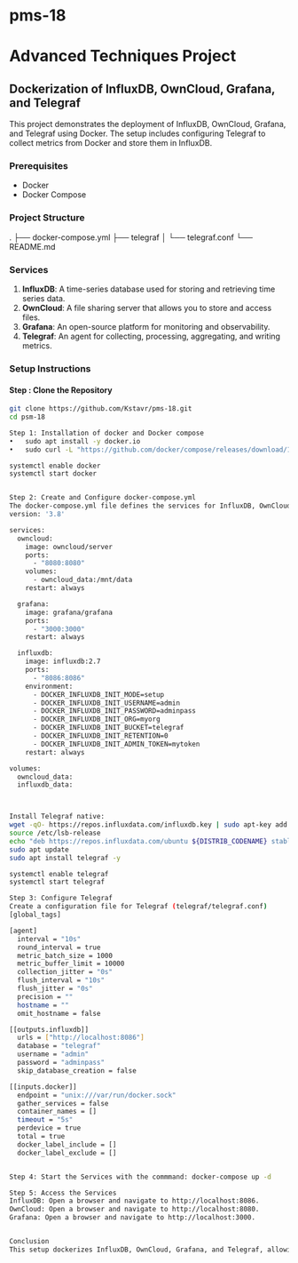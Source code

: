 # pms-18
# Advanced Techniques Project

## Dockerization of InfluxDB, OwnCloud, Grafana, and Telegraf

This project demonstrates the deployment of InfluxDB, OwnCloud, Grafana, and Telegraf using Docker. The setup includes configuring Telegraf to collect metrics from Docker and store them in InfluxDB.

### Prerequisites

- Docker
- Docker Compose

### Project Structure
.
├── docker-compose.yml
├── telegraf
│ └── telegraf.conf
└── README.md

### Services

1. **InfluxDB**: A time-series database used for storing and retrieving time series data.
2. **OwnCloud**: A file sharing server that allows you to store and access files.
3. **Grafana**: An open-source platform for monitoring and observability.
4. **Telegraf**: An agent for collecting, processing, aggregating, and writing metrics.

### Setup Instructions

#### Step : Clone the Repository

```sh
git clone https://github.com/Kstavr/pms-18.git
cd psm-18

Step 1: Installation of docker and Docker compose
•	sudo apt install -y docker.io
•	sudo curl -L "https://github.com/docker/compose/releases/download/1.29.2/docker-compose-$(uname -s)-$(uname -m)" -o /usr/local/bin/docker-compose

systemctl enable docker
systemctl start docker


Step 2: Create and Configure docker-compose.yml
The docker-compose.yml file defines the services for InfluxDB, OwnCloud, Grafana.
version: '3.8'

services:
  owncloud:
    image: owncloud/server
    ports:
      - "8080:8080"
    volumes:
      - owncloud_data:/mnt/data
    restart: always

  grafana:
    image: grafana/grafana
    ports:
      - "3000:3000"
    restart: always

  influxdb:
    image: influxdb:2.7
    ports:
      - "8086:8086"
    environment:
      - DOCKER_INFLUXDB_INIT_MODE=setup
      - DOCKER_INFLUXDB_INIT_USERNAME=admin
      - DOCKER_INFLUXDB_INIT_PASSWORD=adminpass
      - DOCKER_INFLUXDB_INIT_ORG=myorg
      - DOCKER_INFLUXDB_INIT_BUCKET=telegraf
      - DOCKER_INFLUXDB_INIT_RETENTION=0
      - DOCKER_INFLUXDB_INIT_ADMIN_TOKEN=mytoken
    restart: always

volumes:
  owncloud_data:
  influxdb_data:



Install Telegraf native:
wget -qO- https://repos.influxdata.com/influxdb.key | sudo apt-key add -
source /etc/lsb-release
echo "deb https://repos.influxdata.com/ubuntu ${DISTRIB_CODENAME} stable" | sudo tee /etc/apt/sources.list.d/influxdb.list
sudo apt update
sudo apt install telegraf -y

systemctl enable telegraf
systemctl start telegraf

Step 3: Configure Telegraf
Create a configuration file for Telegraf (telegraf/telegraf.conf)
[global_tags]

[agent]
  interval = "10s"
  round_interval = true
  metric_batch_size = 1000
  metric_buffer_limit = 10000
  collection_jitter = "0s"
  flush_interval = "10s"
  flush_jitter = "0s"
  precision = ""
  hostname = ""
  omit_hostname = false

[[outputs.influxdb]]
  urls = ["http://localhost:8086"]
  database = "telegraf"
  username = "admin"
  password = "adminpass"
  skip_database_creation = false

[[inputs.docker]]
  endpoint = "unix:///var/run/docker.sock"
  gather_services = false
  container_names = []
  timeout = "5s"
  perdevice = true
  total = true
  docker_label_include = []
  docker_label_exclude = []


Step 4: Start the Services with the commmand: docker-compose up -d

Step 5: Access the Services
InfluxDB: Open a browser and navigate to http://localhost:8086.
OwnCloud: Open a browser and navigate to http://localhost:8080.
Grafana: Open a browser and navigate to http://localhost:3000.


Conclusion
This setup dockerizes InfluxDB, OwnCloud, Grafana, and Telegraf, allowing for easy deployment and management of these services. Telegraf collects metrics from Docker and stores them in InfluxDB, which can then be visualized using Grafana.
